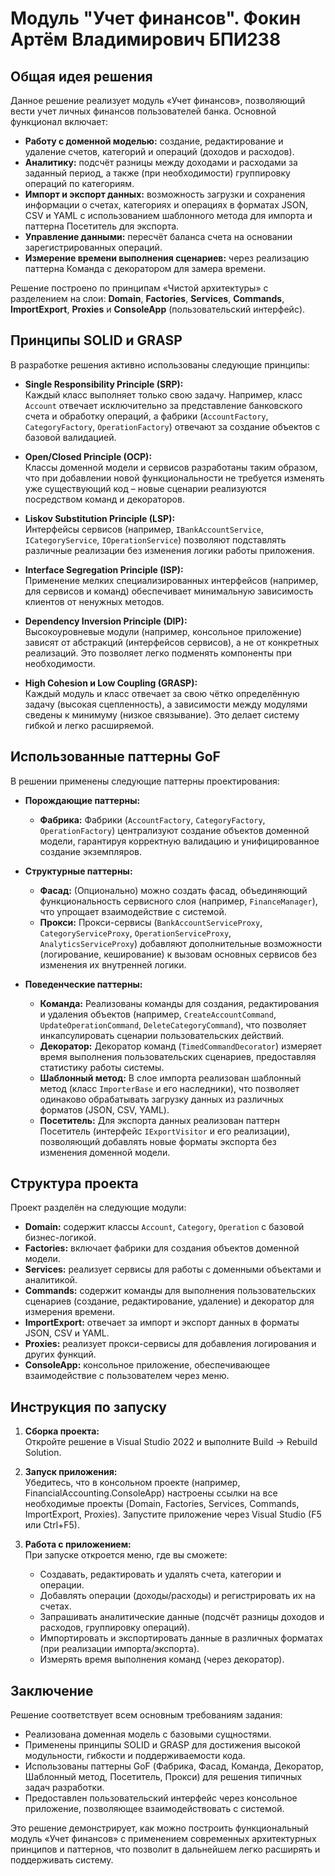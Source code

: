 # Модуль "Учет финансов". Фокин Артём Владимирович БПИ238

## Общая идея решения

Данное решение реализует модуль «Учет финансов», позволяющий вести учет личных финансов пользователей банка. Основной функционал включает:
- **Работу с доменной моделью:** создание, редактирование и удаление счетов, категорий и операций (доходов и расходов).
- **Аналитику:** подсчёт разницы между доходами и расходами за заданный период, а также (при необходимости) группировку операций по категориям.
- **Импорт и экспорт данных:** возможность загрузки и сохранения информации о счетах, категориях и операциях в форматах JSON, CSV и YAML с использованием шаблонного метода для импорта и паттерна Посетитель для экспорта.
- **Управление данными:** пересчёт баланса счета на основании зарегистрированных операций.
- **Измерение времени выполнения сценариев:** через реализацию паттерна Команда с декоратором для замера времени.

Решение построено по принципам «Чистой архитектуры» с разделением на слои: **Domain**, **Factories**, **Services**, **Commands**, **ImportExport**, **Proxies** и **ConsoleApp** (пользовательский интерфейс).

## Принципы SOLID и GRASP

В разработке решения активно использованы следующие принципы:

- **Single Responsibility Principle (SRP):**  
  Каждый класс выполняет только свою задачу. Например, класс `Account` отвечает исключительно за представление банковского счета и обработку операций, а фабрики (`AccountFactory`, `CategoryFactory`, `OperationFactory`) отвечают за создание объектов с базовой валидацией.

- **Open/Closed Principle (OCP):**  
  Классы доменной модели и сервисов разработаны таким образом, что при добавлении новой функциональности не требуется изменять уже существующий код – новые сценарии реализуются посредством команд и декораторов.

- **Liskov Substitution Principle (LSP):**  
  Интерфейсы сервисов (например, `IBankAccountService`, `ICategoryService`, `IOperationService`) позволяют подставлять различные реализации без изменения логики работы приложения.

- **Interface Segregation Principle (ISP):**  
  Применение мелких специализированных интерфейсов (например, для сервисов и команд) обеспечивает минимальную зависимость клиентов от ненужных методов.

- **Dependency Inversion Principle (DIP):**  
  Высокоуровневые модули (например, консольное приложение) зависят от абстракций (интерфейсов сервисов), а не от конкретных реализаций. Это позволяет легко подменять компоненты при необходимости.

- **High Cohesion и Low Coupling (GRASP):**  
  Каждый модуль и класс отвечает за свою чётко определённую задачу (высокая сцепленность), а зависимости между модулями сведены к минимуму (низкое связывание). Это делает систему гибкой и легко расширяемой.

## Использованные паттерны GoF

В решении применены следующие паттерны проектирования:

- **Порождающие паттерны:**
  - **Фабрика:** Фабрики (`AccountFactory`, `CategoryFactory`, `OperationFactory`) централизуют создание объектов доменной модели, гарантируя корректную валидацию и унифицированное создание экземпляров.
  
- **Структурные паттерны:**
  - **Фасад:** (Опционально) можно создать фасад, объединяющий функциональность сервисного слоя (например, `FinanceManager`), что упрощает взаимодействие с системой.
  - **Прокси:** Прокси-сервисы (`BankAccountServiceProxy`, `CategoryServiceProxy`, `OperationServiceProxy`, `AnalyticsServiceProxy`) добавляют дополнительные возможности (логирование, кеширование) к вызовам основных сервисов без изменения их внутренней логики.

- **Поведенческие паттерны:**
  - **Команда:** Реализованы команды для создания, редактирования и удаления объектов (например, `CreateAccountCommand`, `UpdateOperationCommand`, `DeleteCategoryCommand`), что позволяет инкапсулировать сценарии пользовательских действий.
  - **Декоратор:** Декоратор команд (`TimedCommandDecorator`) измеряет время выполнения пользовательских сценариев, предоставляя статистику работы системы.
  - **Шаблонный метод:** В слое импорта реализован шаблонный метод (класс `ImporterBase` и его наследники), что позволяет одинаково обрабатывать загрузку данных из различных форматов (JSON, CSV, YAML).
  - **Посетитель:** Для экспорта данных реализован паттерн Посетитель (интерфейс `IExportVisitor` и его реализации), позволяющий добавлять новые форматы экспорта без изменения доменной модели.

## Структура проекта

Проект разделён на следующие модули:
- **Domain:** содержит классы `Account`, `Category`, `Operation` с базовой бизнес-логикой.
- **Factories:** включает фабрики для создания объектов доменной модели.
- **Services:** реализует сервисы для работы с доменными объектами и аналитикой.
- **Commands:** содержит команды для выполнения пользовательских сценариев (создание, редактирование, удаление) и декоратор для измерения времени.
- **ImportExport:** отвечает за импорт и экспорт данных в форматы JSON, CSV и YAML.
- **Proxies:** реализует прокси-сервисы для добавления логирования и других функций.
- **ConsoleApp:** консольное приложение, обеспечивающее взаимодействие с пользователем через меню.

## Инструкция по запуску

1. **Сборка проекта:**  
   Откройте решение в Visual Studio 2022 и выполните Build → Rebuild Solution.

2. **Запуск приложения:**  
   Убедитесь, что в консольном проекте (например, FinancialAccounting.ConsoleApp) настроены ссылки на все необходимые проекты (Domain, Factories, Services, Commands, ImportExport, Proxies). Запустите приложение через Visual Studio (F5 или Ctrl+F5).

3. **Работа с приложением:**  
   При запуске откроется меню, где вы сможете:
   - Создавать, редактировать и удалять счета, категории и операции.
   - Добавлять операции (доходы/расходы) и регистрировать их на счетах.
   - Запрашивать аналитические данные (подсчёт разницы доходов и расходов, группировку операций).
   - Импортировать и экспортировать данные в различных форматах (при реализации импорта/экспорта).
   - Измерять время выполнения команд (через декоратор).

## Заключение

Решение соответствует всем основным требованиям задания:
- Реализована доменная модель с базовыми сущностями.
- Применены принципы SOLID и GRASP для достижения высокой модульности, гибкости и поддерживаемости кода.
- Использованы паттерны GoF (Фабрика, Фасад, Команда, Декоратор, Шаблонный метод, Посетитель, Прокси) для решения типичных задач разработки.
- Предоставлен пользовательский интерфейс через консольное приложение, позволяющее взаимодействовать с системой.

Это решение демонстрирует, как можно построить функциональный модуль «Учет финансов» с применением современных архитектурных принципов и паттернов, что позволит в дальнейшем легко расширять и поддерживать систему.

